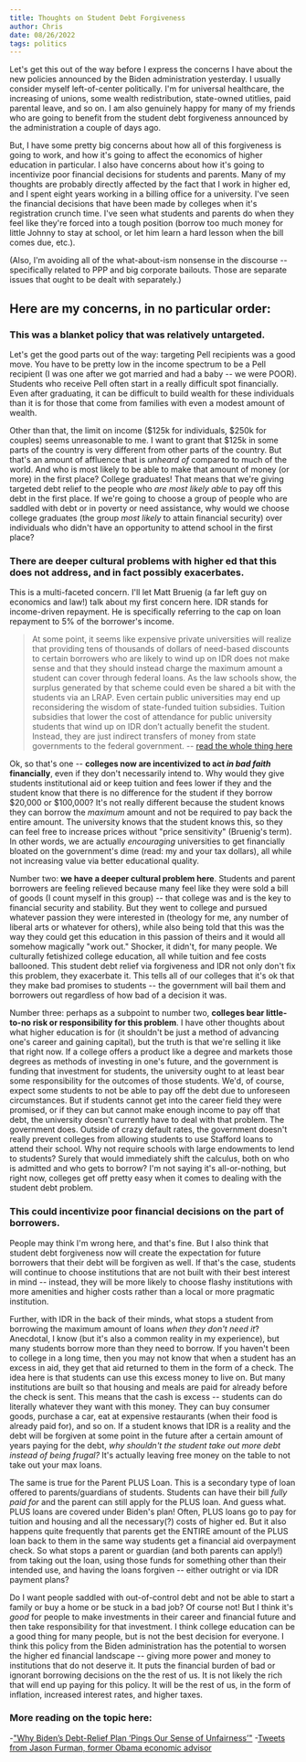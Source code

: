 ```yaml
---
title: Thoughts on Student Debt Forgiveness
author: Chris
date: 08/26/2022
tags: politics
---
```


Let's get this out of the way before I express the concerns I have about the new policies announced by the Biden administration yesterday. I usually consider myself left-of-center politically. I'm for universal healthcare, the increasing of unions, some wealth redistribution, state-owned utitlies, paid parental leave, and so on. I am also genuinely happy for many of my friends who are going to benefit from the student debt forgiveness announced by the administration a couple of days ago.

But, I have some pretty big concerns about how all of this forgiveness is going to work, and how it's going to affect the economics of higher education in particular. I also have concerns about how it's going to incentivize poor financial decisions for students and parents. Many of my thoughts are probably directly affected by the fact that I work in higher ed, and I spent eight years working in a billing office for a university. I've seen the financial decisions that have been made by colleges when it's registration crunch time. I've seen what students and parents do when they feel like they're forced into a tough position (borrow too much money for little Johnny to stay at school, or let him learn a hard lesson when the bill comes due, etc.).

(Also, I'm avoiding all of the what-about-ism nonsense in the discourse -- specifically related to PPP and big corporate bailouts. Those are separate issues that ought to be dealt with separately.)

## Here are my concerns, in no particular order:

### This was a blanket policy that was relatively untargeted.

Let's get the good parts out of the way: targeting Pell recipients was a good move. You have to be pretty low in the income spectrum to be a Pell recipient (I was one after we got married and had a baby -- we were POOR). Students who receive Pell often start in a really difficult spot financially. Even after graduating, it can be difficult to build wealth for these individuals than it is for those that come from families with even a modest amount of wealth.

Other than that, the limit on income ($125k for individuals, $250k for couples) seems unreasonable to me. I want to grant that $125k in some parts of the country is very different from other parts of the country. But that's an amount of affluence that is _unheard of_ compared to much of the world. And who is most likely to be able to make that amount of money (or more) in the first place? College graduates! That means that we're giving targeted debt relief to the people who _are most likely able_ to pay off this debt in the first place. If we're going to choose a group of people who are saddled with debt or in poverty or need assistance, why would we choose college graduates (the group _most likely_ to attain financial security) over individuals who didn't have an opportunity to attend school in the first place?

###  There are deeper cultural problems with higher ed that this does not address, and in fact possibly exacerbates.

This is a multi-faceted concern. I'll let Matt Bruenig (a far left guy on economics and law!) talk about my first concern here. IDR stands for income-driven repayment. He is specifically referring to the cap on loan repayment to 5% of the borrower's income.

> At some point, it seems like expensive private universities will realize that providing tens of thousands of dollars of need-based discounts to certain borrowers who are likely to wind up on IDR does not make sense and that they should instead charge the maximum amount a student can cover through federal loans. As the law schools show, the surplus generated by that scheme could even be shared a bit with the students via an LRAP. Even certain public universities may end up reconsidering the wisdom of state-funded tuition subsidies. Tuition subsidies that lower the cost of attendance for public university students that wind up on IDR don’t actually benefit the student. Instead, they are just indirect transfers of money from state governments to the federal government.
 -- [read the whole thing here](https://www.peoplespolicyproject.org/2022/08/26/the-new-income-driven-repayment-system-could-cause-some-big-problems/)

Ok, so that's one -- **colleges now are incentivized to act _in bad faith_ financially**, even if they don't necessarily intend to. Why would they give students institutional aid or keep tuition and fees lower if they and the student know that there is no difference for the student if they borrow $20,000 or $100,000? It's not really different because the student knows they can borrow the _maximum_ amount and not be required to pay back the entire amount. The university knows that the student knows this, so they can feel free to increase prices without "price sensitivity" (Bruenig's term). In other words, we are actually _encouraging_ universities to get financially bloated on the government's dime (read: my and your tax dollars), all while not increasing value via better educational quality.

Number two: **we have a deeper cultural problem here**. Students and parent borrowers are feeling relieved because many feel like they were sold a bill of goods (I count myself in this group) -- that college was and is the key to financial security and stability. But they went to college and pursued whatever passion they were interested in (theology for me, any number of liberal arts or whatever for others), while also being told that this was the way they could get this education in this passion of theirs and it would all somehow magically "work out." Shocker, it didn't, for many people. We culturally fetishized college education, all while tuition and fee costs ballooned. This student debt relief via forgiveness and IDR not only don't fix this problem, they exacerbate it. This tells all of our colleges that it's ok that they make bad promises to students -- the government will bail them and borrowers out regardless of how bad of a decision it was.

Number three: perhaps as a subpoint to number two, **colleges bear little-to-no risk or responsibility for this problem**. I have other thoughts about what higher education is for (it shouldn't be just a method of advancing one's career and gaining capital), but the truth is that we're selling it like that right now. If a college offers a product like a degree and markets those degrees as methods of investing in one's future, and the government is funding that investment for students, the university ought to at least bear some responsibility for the outcomes of those students. We'd, of course, expect some students to not be able to pay off the debt due to unforeseen circumstances. But if students cannot get into the career field they were promised, or if they can but cannot make enough income to pay off that debt, the university doesn't currently have to deal with that problem. The government does. Outside of crazy default rates, the government doesn't really prevent colleges from allowing students to use Stafford loans to attend their school. Why not require schools with large endowments to lend to students? Surely that would immediately shift the calculus, both on who is admitted and who gets to borrow? I'm not saying it's all-or-nothing, but right now, colleges get off pretty easy when it comes to dealing with the student debt problem.

### This could incentivize poor financial decisions on the part of borrowers.

People may think I'm wrong here, and that's fine. But I also think that student debt forgiveness now will create the expectation for future borrowers that their debt will be forgiven as well. If that's the case, students will continue to choose institutions that are not built with their best interest in mind -- instead, they will be more likely to choose flashy institutions with more amenities and higher costs rather than a local or more pragmatic institution.

Further, with IDR in the back of their minds, what stops a student from borrowing the maximum amount of loans _when they don't need it_? Anecdotal, I know (but it's also a common reality in my experience), but many students borrow more than they need to borrow. If you haven't been to college in a long time, then you may not know that when a student has an excess in aid, they get that aid returned to them in the form of a check. The idea here is that students can use this excess money to live on. But many institutions are built so that housing and meals are paid for already before the check is sent. This means that the cash is excess -- students can do literally whatever they want with this money. They can buy consumer goods, purchase a car, eat at expensive restaurants (when their food is already paid for), and so on. If a student knows that IDR is a reality and the debt will be forgiven at some point in the future after a certain amount of years paying for the debt, _why shouldn't the student take out more debt instead of being frugal?_ It's actually leaving free money on the table to not take out your max loans.

The same is true for the Parent PLUS Loan. This is a secondary type of loan offered to parents/guardians of students. Students can have their bill _fully paid for_ and the parent can still apply for the PLUS loan. And guess what. PLUS loans are covered under Biden's plan! Often, PLUS loans go to pay for tuition and housing and all the necessary(?) costs of higher ed. But it also happens quite frequently that parents get the ENTIRE amount of the PLUS loan back to them in the same way students get a financial aid overpayment check. So what stops a parent or guardian (and both parents can apply!) from taking out the loan, using those funds for something other than their intended use, and having the loans forgiven -- either outright or via IDR payment plans?

Do I want people saddled with out-of-control debt and not be able to start a family or buy a home or be stuck in a bad job? Of course not! But I think it's _good_ for people to make investments in their career and financial future and then take responsibility for that investment. I think college education can be a good thing for many people, but is not the best decision for everyone. I think this policy from the Biden administration has the potential to worsen the higher ed financial landscape -- giving more power and money to institutions that do not deserve it. It puts the financial burden of bad or ignorant borrowing decisions on the the rest of us. It is not likely the rich that will end up paying for this policy. It will be the rest of us, in the form of inflation, increased interest rates, and higher taxes.

### More reading on the topic here:
-["Why Biden’s Debt-Relief Plan ‘Pings Our Sense of Unfairness’"](https://newsletters.theatlantic.com/the-third-rail/6307f591c5c055002251e34a/biden-student-loan-debt-forgiveness-relief/?utm_source=twitter&utm_medium=social&utm_campaign=the-atlantic&utm_content=edit-promo&utm_term=2022-08-26T15%3A13%3A55)
-[Tweets from Jason Furman, former Obama economic advisor](https://twitter.com/jasonfurman/status/1562503985529233410?s=20&t=9FtmraQc3Pl7t1qmdqpskA)